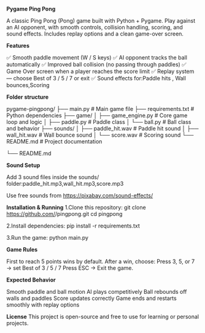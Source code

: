 **Pygame Ping Pong**

A classic Ping Pong (Pong) game built with Python + Pygame.
Play against an AI opponent, with smooth controls, collision handling, scoring, and sound effects.
Includes replay options and a clean game-over screen.

**Features**

✅ Smooth paddle movement (W / S keys)
✅ AI opponent tracks the ball automatically
✅ Improved ball collision (no passing through paddles)
✅ Game Over screen when a player reaches the score limit
✅ Replay system — choose Best of 3 / 5 / 7 or exit
✅ Sound effects for:Paddle hits , Wall bounces,Scoring

**Folder structure**

pygame-pingpong/
├── main.py                      # Main game file
├── requirements.txt             # Python dependencies
├── game/
│   ├── game_engine.py           # Core game loop and logic
│   ├── paddle.py                # Paddle class
│   └── ball.py                  # Ball class and behavior
├── sounds/
│   ├── paddle_hit.wav           # Paddle hit sound
│   ├── wall_hit.wav             # Wall bounce sound
│   └── score.wav                # Scoring sound
└── README.md                    # Project documentation

└── README.md

**Sound Setup**

Add 3 sound files inside the sounds/ folder:paddle_hit.mp3,wall_hit.mp3,score.mp3

Use free sounds from https://pixabay.com/sound-effects/

**Installation & Running**
1.Clone this repository:
git clone https://github.com/<your-username>/pingpong.git
cd pingpong 

2.Install dependencies:
pip install -r requirements.txt

3.Run the game:
python main.py


**Game Rules**

First to reach 5 points wins by default.
After a win, choose:
Press 3, 5, or 7 → set Best of 3 / 5 / 7
Press ESC → Exit the game.

**Expected Behavior**

Smooth paddle and ball motion
AI plays competitively
Ball rebounds off walls and paddles
Score updates correctly
Game ends and restarts smoothly with replay options

**License**
This project is open-source and free to use for learning or personal projects.



